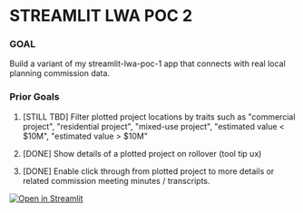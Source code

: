 # STREAMLIT LWA POC 2

### GOAL 

Build a variant of my streamlit-lwa-poc-1 app that connects with real local planning commission data.

### Prior Goals

1. [STILL TBD] Filter plotted project locations by traits such as "commercial project", "residential project", "mixed-use project", "estimated value < $10M", "estimated value > $10M"

2. [DONE] Show details of a plotted project on rollover (tool tip ux)

3. [DONE] Enable click through from plotted project to more details or related commission meeting minutes / transcripts.

[![Open in Streamlit](https://static.streamlit.io/badges/streamlit_badge_black_white.svg)](https://lwa-poc-2.streamlit.app/)


   ```

